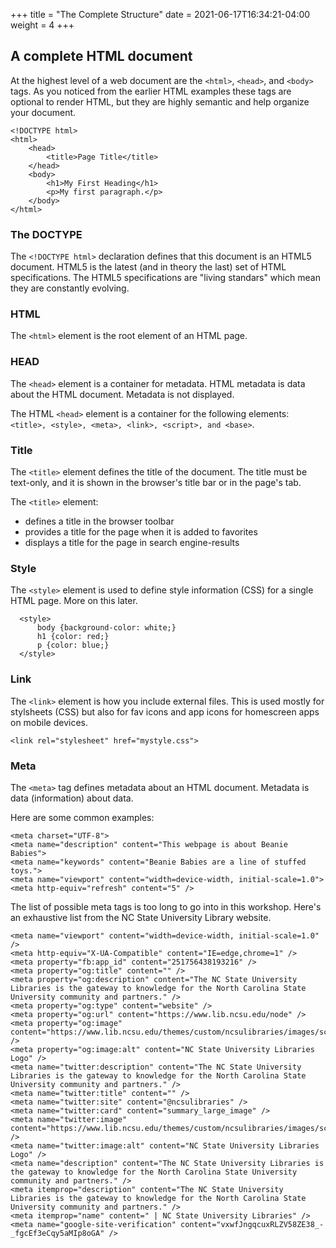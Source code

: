 +++
title = "The Complete Structure"
date = 2021-06-17T16:34:21-04:00
weight = 4
+++

## A complete HTML document

At the highest level of a web document are the ```<html>```, ```<head>```, and ```<body>``` tags. As you noticed from the earlier HTML examples these tags are optional to render HTML, but they are highly semantic and help organize your document. 

```
<!DOCTYPE html>
<html>
    <head>
        <title>Page Title</title>
    </head>
    <body>
        <h1>My First Heading</h1>
        <p>My first paragraph.</p>
    </body>
</html> 
```

### The DOCTYPE

The ```<!DOCTYPE html>``` declaration defines that this document is an HTML5 document. HTML5 is the latest (and in theory the last) set of HTML specifications. The HTML5 specifications are "living standars" which mean they are constantly evolving.

### HTML

The ```<html>``` element is the root element of an HTML page.

### HEAD

The ```<head>``` element is a container for metadata. HTML metadata is data about the HTML document. Metadata is not displayed.

The HTML ```<head>``` element is a container for the following elements: ```<title>, <style>, <meta>, <link>, <script>, and <base>```.

### Title

The ```<title>``` element defines the title of the document. The title must be text-only, and it is shown in the browser's title bar or in the page's tab.

The ```<title>``` element:

- defines a title in the browser toolbar
- provides a title for the page when it is added to favorites
- displays a title for the page in search engine-results

### Style

The ```<style>``` element is used to define style information (CSS) for a single HTML page. More on this later.

```
  <style>
      body {background-color: white;}
      h1 {color: red;}
      p {color: blue;}
  </style> 
```

### Link

The ```<link>``` element is how you include external files. This is used mostly for stylsheets (CSS) but also for fav icons and app icons for homescreen apps on mobile devices.

```
<link rel="stylesheet" href="mystyle.css"> 
```

### Meta

The ```<meta>``` tag defines metadata about an HTML document. Metadata is data (information) about data.

Here are some common examples:

```
<meta charset="UTF-8">
<meta name="description" content="This webpage is about Beanie Babies">
<meta name="keywords" content="Beanie Babies are a line of stuffed toys.">
<meta name="viewport" content="width=device-width, initial-scale=1.0">
<meta http-equiv="refresh" content="5" />

```

The list of possible meta tags is too long to go into in this workshop. Here's an exhaustive list from the NC State University Library website.

```
<meta name="viewport" content="width=device-width, initial-scale=1.0" />
<meta http-equiv="X-UA-Compatible" content="IE=edge,chrome=1" />
<meta property="fb:app_id" content="251756438193216" />
<meta property="og:title" content="" />
<meta property="og:description" content="The NC State University Libraries is the gateway to knowledge for the North Carolina State University community and partners." />
<meta property="og:type" content="website" />
<meta property="og:url" content="https://www.lib.ncsu.edu/node" />
<meta property="og:image" content="https://www.lib.ncsu.edu/themes/custom/ncsulibraries/images/screenshot.jpg" />
<meta property="og:image:alt" content="NC State University Libraries Logo" />
<meta name="twitter:description" content="The NC State University Libraries is the gateway to knowledge for the North Carolina State University community and partners." />
<meta name="twitter:title" content="" />
<meta name="twitter:site" content="@ncsulibraries" />
<meta name="twitter:card" content="summary_large_image" />
<meta name="twitter:image" content="https://www.lib.ncsu.edu/themes/custom/ncsulibraries/images/screenshot.jpg" />
<meta name="twitter:image:alt" content="NC State University Libraries Logo" />
<meta name="description" content="The NC State University Libraries is the gateway to knowledge for the North Carolina State University community and partners." />
<meta itemprop="description" content="The NC State University Libraries is the gateway to knowledge for the North Carolina State University community and partners." />
<meta itemprop="name" content=" | NC State University Libraries" />
<meta name="google-site-verification" content="vxwfJngqcuxRLZV58ZE38_-_fgcEf3eCqy5aMIp8oGA" />
```